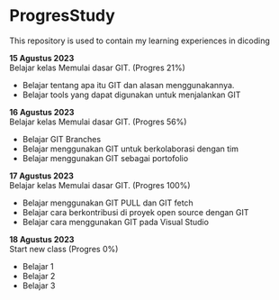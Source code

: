 # ProgresStudy
This repository is used to contain my learning experiences in dicoding

**15 Agustus 2023**  
Belajar kelas Memulai dasar GIT. (Progres 21%)

  * Belajar tentang apa itu GIT dan alasan menggunakannya.
  * Belajar tools yang dapat digunakan untuk menjalankan GIT

**16 Agustus 2023**  
Belajar kelas Memulai dasar GIT. (Progres 56%)

  * Belajar GIT Branches
  * Belajar menggunakan GIT untuk berkolaborasi dengan tim
  * Belajar menggunakan GIT sebagai portofolio

**17 Agustus 2023**  
Belajar kelas Memulai dasar GIT. (Progres 100%)

 * Belajar menggunakan GIT PULL dan GIT fetch
 * Belajar cara berkontribusi di proyek open source dengan GIT
 * Belajar cara menggunakan GIT pada Visual Studio


**18 Agustus 2023**  
Start new class (Progres 0%)

   * Belajar 1
   * Belajar 2
   * Belajar 3

